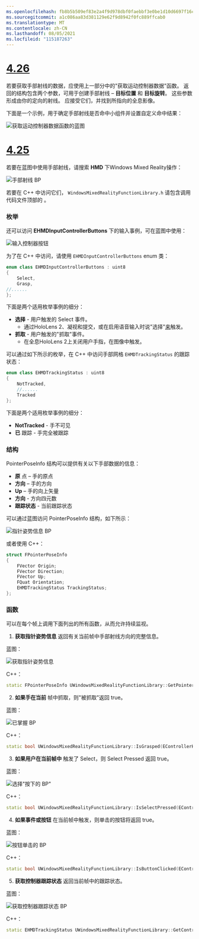 ```yaml
---
ms.openlocfilehash: fb8b5b509ef83e2a4f9d978dbf0faebbf3e0be1d10d6697f16cfb9366d7a2edb
ms.sourcegitcommit: a1c086aa83d381129e62f9d8942f0fc889ffcab0
ms.translationtype: MT
ms.contentlocale: zh-CN
ms.lasthandoff: 08/05/2021
ms.locfileid: "115187263"
---
```

# <a name="426"></a>[4.26](#tab/426)

若要获取手部射线的数据，应使用上一部分中的"获取运动控制器数据"函数。 返回的结构包含两个参数，可用于创建手部射线 – **目标位置** 和 **目标旋转**。 这些参数形成由你的定向的射线。 应接受它们，并找到所指向的全息影像。

下面是一个示例，用于确定手部射线是否命中小组件并设置自定义命中结果：

![获取运动控制器数据函数的蓝图](../images/unreal-hand-tracking-img-04.png) 

# <a name="425"></a>[4.25](#tab/425)

若要在蓝图中使用手部射线，请搜索 **HMD** 下Windows Mixed Reality操作：

![手部射线 BP](../images/unreal/hand-rays-bp.png)

若要在 C++ 中访问它们， `WindowsMixedRealityFunctionLibrary.h` 请包含调用代码文件顶部的 。

### <a name="enum"></a>枚举

还可以访问 **EHMDInputControllerButtons** 下的输入事例，可在蓝图中使用：

![输入控制器按钮](../images/unreal/input-controller-buttons.png)

为了在 C++ 中访问，请使用 `EHMDInputControllerButtons` enum 类：
```cpp
enum class EHMDInputControllerButtons : uint8
{
    Select,
    Grasp,
//......
};
```

下面是两个适用枚举事例的细分：

* **选择** - 用户触发的 Select 事件。
    * 通过HoloLens 2、凝视和提交，或在启用语音输入时说"选择"[来](../unreal-voice-input.md)触发。
* **抓取** - 用户触发的"抓取"事件。
    * 在全息HoloLens 2上关闭用户手指，在图像中触发。

可以通过如下所示的枚举，在 C++ 中访问手部网格 `EHMDTrackingStatus` 的跟踪状态：

```cpp
enum class EHMDTrackingStatus : uint8
{
    NotTracked,
    //......
    Tracked
};
```

下面是两个适用枚举事例的细分：

* **NotTracked** - 手不可见
* **已** 跟踪 - 手完全被跟踪

### <a name="struct"></a>结构

PointerPoseInfo 结构可以提供有关以下手部数据的信息：

* **原** 点 – 手的原点
* **方向** – 手的方向
* **Up** – 手的向上矢量
* **方向** - 方向四元数
* **跟踪状态** - 当前跟踪状态

可以通过蓝图访问 PointerPoseInfo 结构，如下所示：

![指针姿势信息 BP](../images/unreal/pointer-pose-info-bp.png)

或者使用 C++：

```cpp
struct FPointerPoseInfo
{
    FVector Origin;
    FVector Direction;
    FVector Up;
    FQuat Orientation;
    EHMDTrackingStatus TrackingStatus;
};
```

### <a name="functions"></a>函数

可以在每个帧上调用下面列出的所有函数，从而允许持续监视。

1. **获取指针姿势信息** 返回有关当前帧中手部射线方向的完整信息。

蓝图：

![获取指针姿势信息](../images/unreal/get-pointer-pose-info.png)

C++：
```cpp
static FPointerPoseInfo UWindowsMixedRealityFunctionLibrary::GetPointerPoseInfo(EControllerHand hand);
```

2. **如果手在当前** 帧中抓取，则"被抓取"返回 true。

蓝图：

![已掌握 BP](../images/unreal/is-grasped-bp.png)

C++：
```cpp
static bool UWindowsMixedRealityFunctionLibrary::IsGrasped(EControllerHand hand);
```

3. **如果用户在当前帧中** 触发了 Select，则 Select Pressed 返回 true。

蓝图：

![选择"按下的 BP"](../images/unreal/is-select-pressed-bp.png)

C++：
```cpp
static bool UWindowsMixedRealityFunctionLibrary::IsSelectPressed(EControllerHand hand);
```

4. **如果事件或按钮** 在当前帧中触发，则单击的按钮将返回 true。

蓝图：

![按钮单击的 BP](../images/unreal/is-button-clicked-bp.png)

C++：
```cpp
static bool UWindowsMixedRealityFunctionLibrary::IsButtonClicked(EControllerHand hand, EHMDInputControllerButtons button);
```

5. **获取控制器跟踪状态** 返回当前帧中的跟踪状态。

蓝图：

![获取控制器跟踪状态 BP](../images/unreal/get-controller-tracking-status-bp.png)

C++：
```cpp
static EHMDTrackingStatus UWindowsMixedRealityFunctionLibrary::GetControllerTrackingStatus(EControllerHand hand);
```